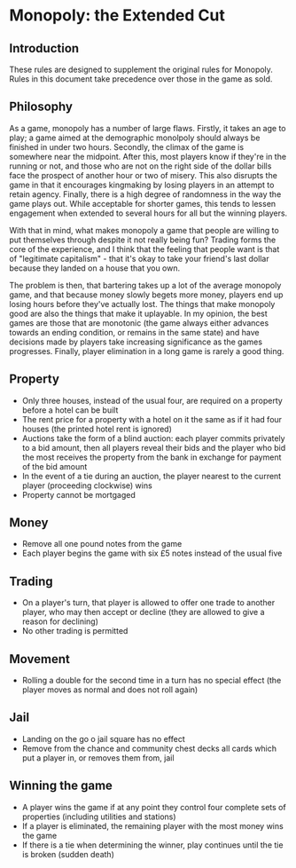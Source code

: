 # Monopoly: the Extended Cut

## Introduction
These rules are designed to supplement the original rules for Monopoly. Rules in this document take precedence over those in the game as sold.

## Philosophy
As a game, monopoly has a number of large flaws. Firstly, it takes an age to play; a game aimed at the demographic monolpoly should always be finished in under two hours.
Secondly, the climax of the game is somewhere near the midpoint. After this, most players know if they're in the running or not, and those who are not on the right side of the dollar bills face the prospect of another hour or two of misery. This also disrupts the game in that it encourages kingmaking by losing players in an attempt to retain agency.
Finally, there is a high degree of randomness in the way the game plays out. While acceptable for shorter games, this tends to lessen engagement when extended to several hours for all but the winning players.

With that in mind, what makes monopoly a game that people are willing to put themselves through despite it not really being fun?
Trading forms the core of the experience, and I think that the feeling that people want is that of "legitimate capitalism" - that it's okay to take your friend's last dollar because they landed on a house that you own.

The problem is then, that bartering takes up a lot of the average monopoly game, and that because money slowly begets more money, players end up losing hours before they've actually lost. The things that make monopoly good are also the things that make it uplayable.
In my opinion, the best games are those that are monotonic (the game always either advances towards an ending condition, or remains in the same state) and have decisions made by players take increasing significance as the games progresses.
Finally, player elimination in a long game is rarely a good thing. 

## Property
* Only three houses, instead of the usual four, are required on a property before a hotel can be built
* The rent price for a property with a hotel on it the same as if it had four houses (the printed hotel rent is ignored)
* Auctions take the form of a blind auction: each player commits privately to a bid amount, then all players reveal their bids and the player who bid the most receives the property from the bank in exchange for payment of the bid amount
* In the event of a tie during an auction, the player nearest to the current player (proceeding clockwise) wins
* Property cannot be mortgaged

## Money
* Remove all one pound notes from the game
* Each player begins the game with six £5 notes instead of the usual five

## Trading
* On a player's turn, that player is allowed to offer one trade to another player, who may then accept or decline (they are allowed to give a reason for declining)
* No other trading is permitted

## Movement
* Rolling a double for the second time in a turn has no special effect (the player moves as normal and does not roll again)

## Jail
* Landing on the go o jail square has no effect
* Remove from the chance and community chest decks all cards which put a player in, or removes them from, jail

## Winning the game
* A player wins the game if at any point they control four complete sets of properties (including utilities and stations)
* If a player is eliminated, the remaining player with the most money wins the game
* If there is a tie when determining the winner, play continues until the tie is broken (sudden death)

